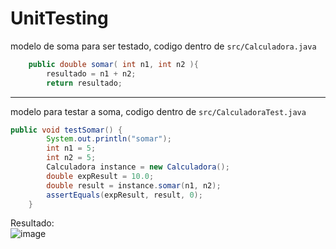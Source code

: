 # UnitTesting

modelo de soma para ser testado, codigo dentro de `src/Calculadora.java`
```java
    public double somar( int n1, int n2 ){
        resultado = n1 + n2;
        return resultado;
```
----
modelo para testar a soma, codigo dentro de `src/CalculadoraTest.java`
```java
public void testSomar() {
        System.out.println("somar");
        int n1 = 5;
        int n2 = 5;
        Calculadora instance = new Calculadora();
        double expResult = 10.0;
        double result = instance.somar(n1, n2);
        assertEquals(expResult, result, 0);
    }
```

Resultado: <br>
![image](https://user-images.githubusercontent.com/64230498/187518293-81b6b93b-ffc9-4400-b2f8-be4ee788ae7a.png)
